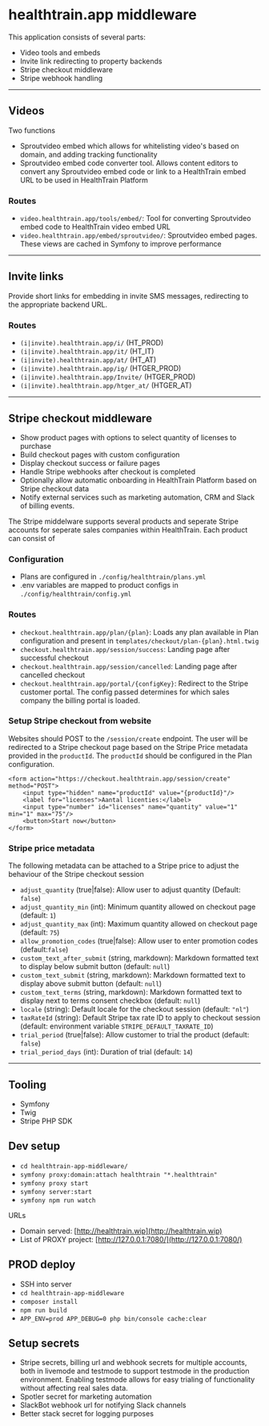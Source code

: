 # healthtrain.app middleware

This application consists of several parts:

- Video tools and embeds
- Invite link redirecting to property backends
- Stripe checkout middleware
- Stripe webhook handling 

----

## Videos

Two functions
- Sproutvideo embed which allows for whitelisting video's based on domain, and adding tracking functionality
- Sproutvideo embed code converter tool. Allows content editors to convert any Sproutvideo embed code or link to a HealthTrain embed URL to be used in HealthTrain Platform

### Routes

- `video.healthtrain.app/tools/embed/`: Tool for converting Sproutvideo embed code to HealthTrain video embed URL
- `video.healthtrain.app/embed/sproutvideo/`: Sproutvideo embed pages. These views are cached in Symfony to improve performance

----

## Invite links

Provide short links for embedding in invite SMS messages, redirecting to the appropriate backend URL.

### Routes

- `(i|invite).healthtrain.app/i/` (HT_PROD)
- `(i|invite).healthtrain.app/it/` (HT_IT)
- `(i|invite).healthtrain.app/at/` (HT_AT)
- `(i|invite).healthtrain.app/ig/` (HTGER_PROD)
- `(i|invite).healthtrain.app/Invite/` (HTGER_PROD)
- `(i|invite).healthtrain.app/htger_at/` (HTGER_AT)

----

## Stripe checkout middleware

- Show product pages with options to select quantity of licenses to purchase
- Build checkout pages with custom configuration
- Display checkout success or failure pages
- Handle Stripe webhooks after checkout is completed
- Optionally allow automatic onboarding in HealthTrain Platform based on Stripe checkout data
- Notify external services such as marketing automation, CRM and Slack of billing events.

The Stripe middelware supports several products and seperate Stripe accounts for seperate sales companies within HealthTrain. Each product can consist of 

### Configuration

- Plans are configured in `./config/healthtrain/plans.yml`
- .env variables are mapped to product configs in `./config/healthtrain/config.yml`

### Routes

- `checkout.healthtrain.app/plan/{plan}`: Loads any plan available in Plan configuration and present in `templates/checkout/plan-{plan}.html.twig`
- `checkout.healthtrain.app/session/success`: Landing page after successful checkout
- `checkout.healthtrain.app/session/cancelled`: Landing page after cancelled checkout
- `checkout.healthtrain.app/portal/{configKey}`: Redirect to the Stripe customer portal. The config passed determines for which sales company the billing portal is loaded.

### Setup Stripe checkout from website

Websites should POST to the `/session/create` endpoint. The user will be redirected to a Stripe checkout page based on the Stripe Price metadata provided in the `productId`. The `productId` should be configured in the Plan configuration.

```
<form action="https://checkout.healthtrain.app/session/create" method="POST">
    <input type="hidden" name="productId" value="{productId}"/>
    <label for="licenses">Aantal licenties:</label>
    <input type="number" id="licenses" name="quantity" value="1" min="1" max="75"/>
    <button>Start now</button>
</form>
```

### Stripe price metadata

The following metadata can be attached to a Stripe price to adjust the behaviour of the Stripe checkout session

- `adjust_quantity` (true|false): Allow user to adjust quantity (Default: `false`)
- `adjust_quantity_min` (int): Minimum quantity allowed on checkout page (default: `1`)
- `adjust_quantity_max` (int): Maximum quantity allowed on checkout page (default: `75`)
- `allow_promotion_codes` (true|false): Allow user to enter promotion codes (default:`false`)
- `custom_text_after_submit` (string, markdown): Markdown formatted text to display below submit button (default: `null`)
- `custom_text_submit` (string, markdown): Markdown formatted text to display above submit button (default: `null`)
- `custom_text_terms` (string, markdown): Markdown formatted text to display next to terms consent checkbox (default: `null`)
- `locale` (string): Default locale for the checkout session (default: `"nl"`)
- `taxRateId` (string): Default Stripe tax rate ID to apply to checkout session (default: environment variable `STRIPE_DEFAULT_TAXRATE_ID`)
- `trial_period` (true|false): Allow customer to trial the product (default: `false`)
- `trial_period_days` (int): Duration of trial (default: `14`)

---

## Tooling

- Symfony
- Twig
- Stripe PHP SDK

## Dev setup

- `cd healthtrain-app-middleware/`
- `symfony proxy:domain:attach healthtrain "*.healthtrain"`
- `symfony proxy start`
- `symfony server:start`
- `symfony npm run watch`

URLs
- Domain served: [http://healthtrain.wip](http://healthtrain.wip)
- List of PROXY project: [http://127.0.0.1:7080/](http://127.0.0.1:7080/)

## PROD deploy

- SSH into server
- `cd healthtrain-app-middleware`
- `composer install`
- `npm run build`
- `APP_ENV=prod APP_DEBUG=0 php bin/console cache:clear`

## Setup secrets

- Stripe secrets, billing url and webhook secrets for multiple accounts, both in livemode and testmode to support testmode in the production environment. Enabling testmode allows for easy trialing of functionality without affecting real sales data.
- Spotler secret for marketing automation
- SlackBot webhook url for notifying Slack channels
- Better stack secret for logging purposes


